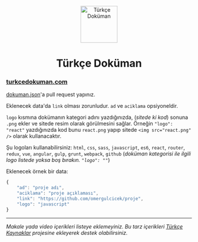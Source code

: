 <p align="center">
<img src="https://omergulcicek.com/img/turkce-dokuman.png" alt="Türkçe Doküman" height="100">
</p>

<h1 align="center">Türkçe Doküman</h1>

<h3><a href="https://turkcedokuman.com/">turkcedokuman.com</a></h3>

<a href="https://github.com/omergulcicek/turkcedokuman/blob/master/dokumanlar.json">dokuman.json</a>'a pull request yapınız.

Eklenecek data'da `link` olması zorunludur. `ad` ve `aciklama` opsiyoneldir.

`logo` kısmına dokümanın kategori adını yazdığınızda, (<i>sitede ki kod</i>) sonuna `.png` ekler ve sitede resim olarak görülmesini sağlar. Örneğin `"logo": "react"` yazdığınızda kod bunu `react.png` yapıp sitede `<img src="react.png" />` olarak kullanacaktır.

Şu logoları kullanabilirsiniz: `html`, `css`, `sass`, `javascript`, `es6`, `react`, `router`, `redux`, `vue`, `angular`, `gulp`, `grunt`, `webpack`, `github` (<i>doküman kategorisi ile ilgili logo listede yoksa boş bırakın. `"logo": ""`</i>)

Eklenecek örnek bir data:

```js
{
    "ad": "proje adı",
    "aciklama": "proje açıklaması",
    "link": "https://github.com/omergulcicek/proje",
    "logo": "javascript"
}
```

---

<i>Makale yada video içerikleri listeye eklemeyiniz. Bu tarz içerikleri <a href="https://github.com/fatihacet/turkcekaynaklar-com">Türkçe Kaynaklar</a> projesine ekleyerek destek olabilirsiniz.</i>
